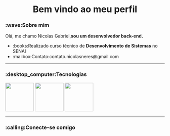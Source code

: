 
<h1 align='center'> Bem vindo ao meu perfil </h1>

<h3>:wave:<b>Sobre mim</b></h3>
Olá, me chamo Nicolas Gabriel,<b>sou um desenvolvedor back-end.</b>
<ul>
<li>:books:Realizado curso técnico de <b>Desenvolvimento de Sistemas</b> no SENAI</l1>
<li>:mailbox:Contato:<A href="contato.nicolasneres@gmail.com"></a>contato.nicolasneres@gmail.com</li>
</ul>
<hr>
<h3>:desktop_computer:<b>Tecnologias</b></h3>
<div>
<img src="https://cdn.jsdelivr.net/gh/devicons/devicon/icons/python/python-original-wordmark.svg"width="90" height="90" /> 
<img src="https://cdn.jsdelivr.net/gh/devicons/devicon/icons/microsoftsqlserver/microsoftsqlserver-plain-wordmark.svg"width="90" height="90" />
<img src="https://cdn.jsdelivr.net/gh/devicons/devicon/icons/mysql/mysql-original-wordmark.svg" width="90" height="90" />
</div>
<hr>
<h3>:calling:Conecte-se comigo</h3>

